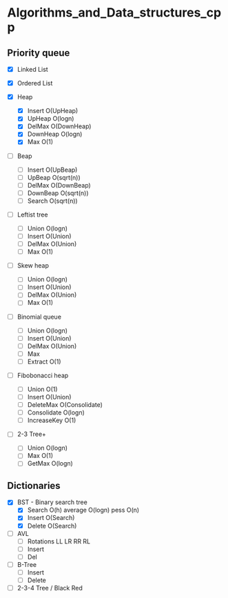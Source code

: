 # Algorithms_and_Data_structures_cpp
 
## Priority queue
- [x] Linked List
 
- [x] Ordered List

- [x] Heap
  - [x] Insert O(UpHeap)
  - [x] UpHeap O(logn)
  - [x] DelMax O(DownHeap)
  - [x] DownHeap O(logn)
  - [x] Max O(1)

- [ ] Beap
  - [ ] Insert O(UpBeap)
  - [ ] UpBeap O(sqrt(n))
  - [ ] DelMax O(DownBeap)
  - [ ] DownBeap O(sqrt(n))
  - [ ] Search O(sqrt(n))

- [ ] Leftist tree
  - [ ] Union  O(logn)
  - [ ] Insert O(Union)
  - [ ] DelMax O(Union)
  - [ ] Max O(1)
  
- [ ] Skew heap
  - [ ] Union  O(logn)
  - [ ] Insert O(Union)
  - [ ] DelMax O(Union)
  - [ ] Max O(1)
  
- [ ] Binomial queue
  - [ ] Union O(logn)
  - [ ] Insert O(Union)
  - [ ] DelMax O(Union)
  - [ ] Max
  - [ ] Extract O(1)

- [ ] Fibobonacci heap
  - [ ] Union O(1)
  - [ ] Insert O(Union)
  - [ ] DeleteMax O(Consolidate)
  - [ ] Consolidate O(logn)
  - [ ] IncreaseKey O(1)

- [ ] 2-3 Tree+
  - [ ] Union  O(logn)
  - [ ] Max O(1)
  - [ ] GetMax O(logn)
  
## Dictionaries

- [x] BST - Binary search tree
  - [x] Search O(h) average O(logn) pess O(n)
  - [x] Insert O(Search)
  - [x] Delete O(Search)

- [ ] AVL
  - [ ] Rotations LL LR RR RL
  - [ ] Insert 
  - [ ] Del
  
- [ ] B-Tree
  - [ ] Insert
  - [ ] Delete

- [ ] 2-3-4 Tree / Black Red
